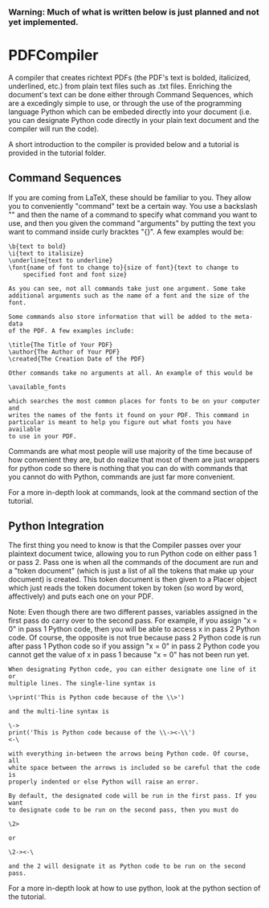 ### Warning: Much of what is written below is just planned and not yet implemented.

# PDFCompiler

A compiler that creates richtext PDFs (the PDF's text is bolded, italicized,
    underlined, etc.) from plain text files such as .txt files. Enriching
    the document's text can be done either through Command Sequences,
    which are a excedingly simple to use, or through the use of the programming
    language Python which can be embeded directly into your document (i.e. you
    can designate Python code directly in your plain text document and the
    compiler will run the code).

A short introduction to the compiler is provided below and a tutorial is
    provided in the tutorial folder.

## Command Sequences

If you are coming from LaTeX, these should be familiar to you. They allow
    you to conveniently "command" text be a certain way. You use a backslash
    "\" and then the name of a command to specify what command you want to
    use, and then you given the command "arguments" by putting the text you
    want to command inside curly bracktes "{}". A few examples would be:

    \b{text to bold}
    \i{text to italisize}
    \underline{text to underline}
    \font{name of font to change to}{size of font}{text to change to
        specified font and font size}

    As you can see, not all commands take just one argument. Some take
    additional arguments such as the name of a font and the size of the font.

    Some commands also store information that will be added to the meta-data
    of the PDF. A few examples include:

    \title{The Title of Your PDF}
    \author{The Author of Your PDF}
    \created{The Creation Date of the PDF}

    Other commands take no arguments at all. An example of this would be

    \available_fonts

    which searches the most common places for fonts to be on your computer and
    writes the names of the fonts it found on your PDF. This command in
    particular is meant to help you figure out what fonts you have available
    to use in your PDF.

Commands are what most people will use majority of the time because of how
    convenient they are, but do realize that most of them are just wrappers for
    python code so there is nothing that you can do with commands that you
    cannot do with Python, commands are just far more convenient.

For a more in-depth look at commands, look at the command section of the
    tutorial.

## Python Integration

The first thing you need to know is that the Compiler passes over your
plaintext document twice, allowing you to run Python code on either pass 1 or
pass 2. Pass one is when all the commands of the document are run and a "token
document" (which is just a list of all the tokens that make up your document)
is created. This token document is then given to a Placer object which just
reads the token document token by token (so word by word, affectively) and puts
each one on your PDF.

Note: Even though there are two different passes, variables assigned in the
first pass do carry over to the second pass. For example, if you assign "x
= 0" in pass 1 Python code, then you will be able to access x in pass 2
Python code. Of course, the opposite is not true because pass 2 Python code
is run after pass 1 Python code so if you assign "x = 0" in pass 2 Python
code you cannot get the value of x in pass 1 because "x = 0" has not been
run yet.

    When designating Python code, you can either designate one line of it or
    multiple lines. The single-line syntax is

    \>print('This is Python code because of the \\>')

    and the multi-line syntax is

    \->
    print('This is Python code because of the \\-><-\\')
    <-\

    with everything in-between the arrows being Python code. Of course, all
    white space between the arrows is included so be careful that the code is
    properly indented or else Python will raise an error.

    By default, the designated code will be run in the first pass. If you want
    to designate code to be run on the second pass, then you must do

    \2>

    or

    \2-><-\

    and the 2 will designate it as Python code to be run on the second pass.

For a more in-depth look at how to use python, look at the python section of
    the tutorial.


